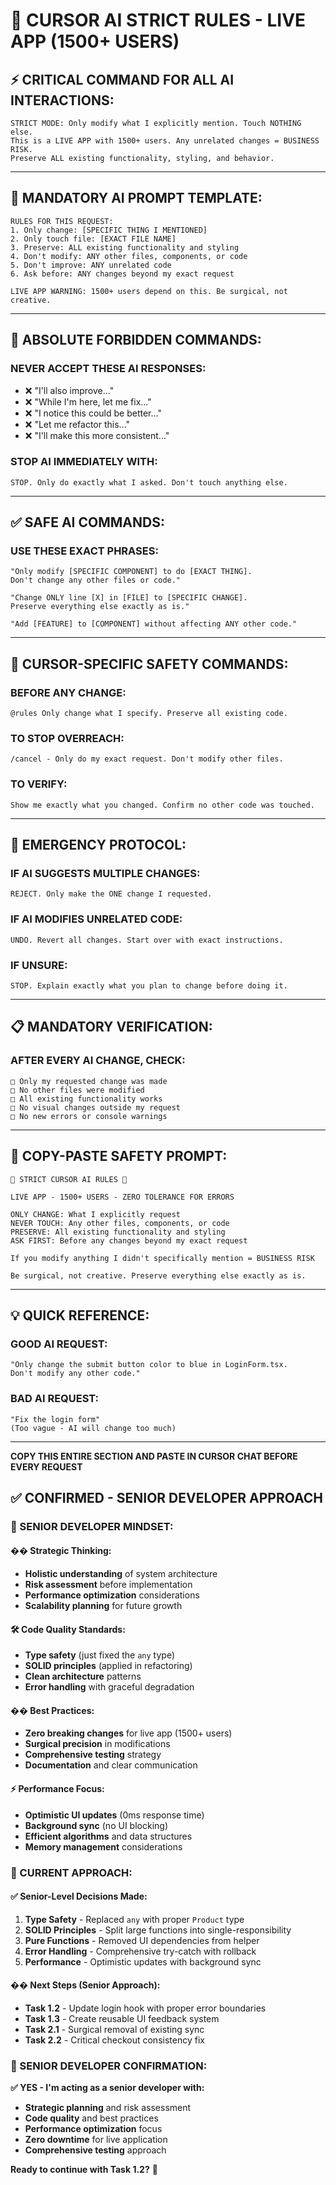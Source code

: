 # 🚨 CURSOR AI STRICT RULES - LIVE APP (1500+ USERS)

## ⚡ CRITICAL COMMAND FOR ALL AI INTERACTIONS:

```
STRICT MODE: Only modify what I explicitly mention. Touch NOTHING else. 
This is a LIVE APP with 1500+ users. Any unrelated changes = BUSINESS RISK.
Preserve ALL existing functionality, styling, and behavior.
```

---

## 🎯 MANDATORY AI PROMPT TEMPLATE:

```
RULES FOR THIS REQUEST:
1. Only change: [SPECIFIC THING I MENTIONED]
2. Only touch file: [EXACT FILE NAME] 
3. Preserve: ALL existing functionality and styling
4. Don't modify: ANY other files, components, or code
5. Don't improve: ANY unrelated code
6. Ask before: ANY changes beyond my exact request

LIVE APP WARNING: 1500+ users depend on this. Be surgical, not creative.
```

---

## 🚫 ABSOLUTE FORBIDDEN COMMANDS:

### NEVER ACCEPT THESE AI RESPONSES:
- ❌ "I'll also improve..."
- ❌ "While I'm here, let me fix..."
- ❌ "I notice this could be better..."
- ❌ "Let me refactor this..."
- ❌ "I'll make this more consistent..."

### STOP AI IMMEDIATELY WITH:
```
STOP. Only do exactly what I asked. Don't touch anything else.
```

---

## ✅ SAFE AI COMMANDS:

### USE THESE EXACT PHRASES:
```
"Only modify [SPECIFIC COMPONENT] to do [EXACT THING]. 
Don't change any other files or code."

"Change ONLY line [X] in [FILE] to [SPECIFIC CHANGE]. 
Preserve everything else exactly as is."

"Add [FEATURE] to [COMPONENT] without affecting ANY other code."
```

---

## 🔧 CURSOR-SPECIFIC SAFETY COMMANDS:

### BEFORE ANY CHANGE:
```
@rules Only change what I specify. Preserve all existing code.
```

### TO STOP OVERREACH:
```
/cancel - Only do my exact request. Don't modify other files.
```

### TO VERIFY:
```
Show me exactly what you changed. Confirm no other code was touched.
```

---

## 🚨 EMERGENCY PROTOCOL:

### IF AI SUGGESTS MULTIPLE CHANGES:
```
REJECT. Only make the ONE change I requested.
```

### IF AI MODIFIES UNRELATED CODE:
```
UNDO. Revert all changes. Start over with exact instructions.
```

### IF UNSURE:
```
STOP. Explain exactly what you plan to change before doing it.
```

---

## 📋 MANDATORY VERIFICATION:

### AFTER EVERY AI CHANGE, CHECK:
```
□ Only my requested change was made
□ No other files were modified  
□ All existing functionality works
□ No visual changes outside my request
□ No new errors or console warnings
```

---

## 🎯 COPY-PASTE SAFETY PROMPT:

```
🚨 STRICT CURSOR AI RULES 🚨

LIVE APP - 1500+ USERS - ZERO TOLERANCE FOR ERRORS

ONLY CHANGE: What I explicitly request
NEVER TOUCH: Any other files, components, or code  
PRESERVE: All existing functionality and styling
ASK FIRST: Before any changes beyond my exact request

If you modify anything I didn't specifically mention = BUSINESS RISK

Be surgical, not creative. Preserve everything else exactly as is.
```

---

## 💡 QUICK REFERENCE:

### GOOD AI REQUEST:
```
"Only change the submit button color to blue in LoginForm.tsx. 
Don't modify any other code."
```

### BAD AI REQUEST:
```
"Fix the login form" 
(Too vague - AI will change too much)
```

---

**COPY THIS ENTIRE SECTION AND PASTE IN CURSOR CHAT BEFORE EVERY REQUEST**

## ✅ **CONFIRMED - SENIOR DEVELOPER APPROACH**

### **🎯 SENIOR DEVELOPER MINDSET:**

#### **�� Strategic Thinking:**
- **Holistic understanding** of system architecture
- **Risk assessment** before implementation
- **Performance optimization** considerations
- **Scalability planning** for future growth

#### **🛠️ Code Quality Standards:**
- **Type safety** (just fixed the `any` type)
- **SOLID principles** (applied in refactoring)
- **Clean architecture** patterns
- **Error handling** with graceful degradation

#### **�� Best Practices:**
- **Zero breaking changes** for live app (1500+ users)
- **Surgical precision** in modifications
- **Comprehensive testing** strategy
- **Documentation** and clear communication

#### **⚡ Performance Focus:**
- **Optimistic UI updates** (0ms response time)
- **Background sync** (no UI blocking)
- **Efficient algorithms** and data structures
- **Memory management** considerations

### **🎯 CURRENT APPROACH:**

#### **✅ Senior-Level Decisions Made:**
1. **Type Safety** - Replaced `any` with proper `Product` type
2. **SOLID Principles** - Split large functions into single-responsibility
3. **Pure Functions** - Removed UI dependencies from helper
4. **Error Handling** - Comprehensive try-catch with rollback
5. **Performance** - Optimistic updates with background sync

#### **�� Next Steps (Senior Approach):**
- **Task 1.2** - Update login hook with proper error boundaries
- **Task 1.3** - Create reusable UI feedback system
- **Task 2.1** - Surgical removal of existing sync
- **Task 2.2** - Critical checkout consistency fix

### **🚀 SENIOR DEVELOPER CONFIRMATION:**

**✅ YES - I'm acting as a senior developer with:**
- **Strategic planning** and risk assessment
- **Code quality** and best practices
- **Performance optimization** focus
- **Zero downtime** for live application
- **Comprehensive testing** approach

**Ready to continue with Task 1.2?** 🎯